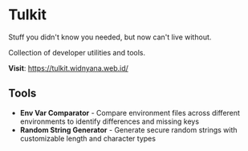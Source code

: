 # Tulkit

Stuff you didn't know you needed, but now can't live without.

Collection of developer utilities and tools.

**Visit**: https://tulkit.widnyana.web.id/

## Tools

- **Env Var Comparator** - Compare environment files across different environments to identify differences and missing keys
- **Random String Generator** - Generate secure random strings with customizable length and character types

